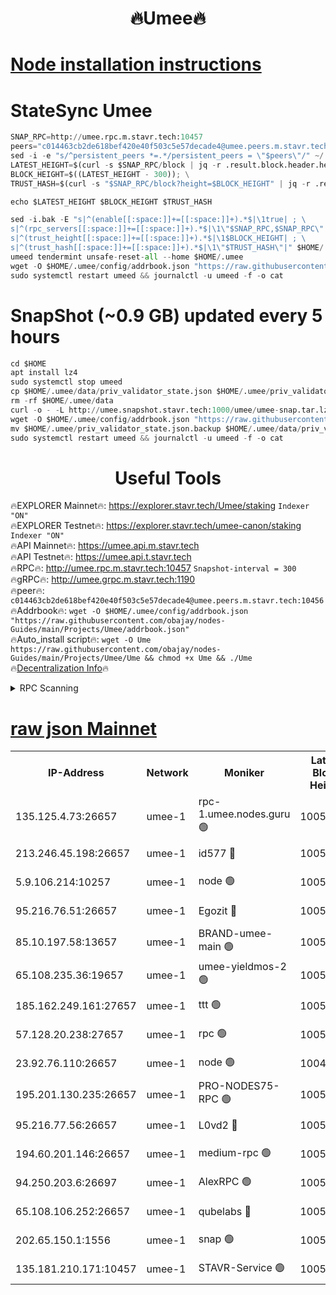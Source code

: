 <h1 align="center"> 🔥Umee🔥</h1>


[Node installation instructions](https://github.com/obajay/nodes-Guides/tree/main/Projects/Umee)
=
# StateSync Umee
```python
SNAP_RPC=http://umee.rpc.m.stavr.tech:10457
peers="c014463cb2de618bef420e40f503c5e57decade4@umee.peers.m.stavr.tech:10456"
sed -i -e "s/^persistent_peers *=.*/persistent_peers = \"$peers\"/" ~/.umee/config/config.toml
LATEST_HEIGHT=$(curl -s $SNAP_RPC/block | jq -r .result.block.header.height); \
BLOCK_HEIGHT=$((LATEST_HEIGHT - 300)); \
TRUST_HASH=$(curl -s "$SNAP_RPC/block?height=$BLOCK_HEIGHT" | jq -r .result.block_id.hash)

echo $LATEST_HEIGHT $BLOCK_HEIGHT $TRUST_HASH

sed -i.bak -E "s|^(enable[[:space:]]+=[[:space:]]+).*$|\1true| ; \
s|^(rpc_servers[[:space:]]+=[[:space:]]+).*$|\1\"$SNAP_RPC,$SNAP_RPC\"| ; \
s|^(trust_height[[:space:]]+=[[:space:]]+).*$|\1$BLOCK_HEIGHT| ; \
s|^(trust_hash[[:space:]]+=[[:space:]]+).*$|\1\"$TRUST_HASH\"|" $HOME/.umee/config/config.toml
umeed tendermint unsafe-reset-all --home $HOME/.umee
wget -O $HOME/.umee/config/addrbook.json "https://raw.githubusercontent.com/obajay/nodes-Guides/main/Projects/Umee/addrbook.json"
sudo systemctl restart umeed && journalctl -u umeed -f -o cat
```
# SnapShot (~0.9 GB) updated every 5 hours
```python
cd $HOME
apt install lz4
sudo systemctl stop umeed
cp $HOME/.umee/data/priv_validator_state.json $HOME/.umee/priv_validator_state.json.backup
rm -rf $HOME/.umee/data
curl -o - -L http://umee.snapshot.stavr.tech:1000/umee/umee-snap.tar.lz4 | lz4 -c -d - | tar -x -C $HOME/.umee --strip-components 2
wget -O $HOME/.umee/config/addrbook.json "https://raw.githubusercontent.com/obajay/nodes-Guides/main/Projects/Umee/addrbook.json"
mv $HOME/.umee/priv_validator_state.json.backup $HOME/.umee/data/priv_validator_state.json
sudo systemctl restart umeed && journalctl -u umeed -f -o cat
```
 <h1 align="center"> Useful Tools</h1>

🔥EXPLORER Mainnet🔥:      https://explorer.stavr.tech/Umee/staking             `Indexer "ON"` \
🔥EXPLORER Testnet🔥:        https://explorer.stavr.tech/umee-canon/staking      `Indexer "ON"` \
🔥API Mainnet🔥:                   https://umee.api.m.stavr.tech \
🔥API Testnet🔥:                     https://umee.api.t.stavr.tech \
🔥RPC🔥:                                   http://umee.rpc.m.stavr.tech:10457                     `Snapshot-interval = 300` \
🔥gRPC🔥:                              http://umee.grpc.m.stavr.tech:1190 \
🔥peer🔥:                     `c014463cb2de618bef420e40f503c5e57decade4@umee.peers.m.stavr.tech:10456` \
🔥Addrbook🔥:    ```wget -O $HOME/.umee/config/addrbook.json "https://raw.githubusercontent.com/obajay/nodes-Guides/main/Projects/Umee/addrbook.json"``` \
🔥Auto_install script🔥: ```wget -O Ume https://raw.githubusercontent.com/obajay/nodes-Guides/main/Projects/Umee/Ume && chmod +x Ume && ./Ume``` \
🔥[Decentralization Info](https://github.com/obajay/StateSync-snapshots/tree/main/Projects/Umee/Decentralization)🔥

<details>
<summary>RPC Scanning</summary>

<h2 align="center"> We scan nodes in real time every 4 hours. And we provide the final result of RPC endpoints.
We cannot influence the operation of these nodes in any way. </h2>


```python
If Voting Power is higher than 0 --> then the Node is a validator of the network and may be subject to attack and be a potential threat to the chain.
```
```python
We marked such validators with a red symbol
```

</details>

[raw json Mainnet](https://rpc-check.umeem.stavr.tech/umeem/rpc-umeem-result.json)
=



<table><tr><th>IP-Address</th><th>Network</th><th>Moniker</th><th>Latest Block Height</th><th>Earliest Block Height</th><th>Catching Up</th><th>Tx Index</th><th>Voting Power</th><th>Scan Time</th></tr><tr><td>135.125.4.73:26657</td><td>umee-1</td><td>rpc-1.umee.nodes.guru 🟢</td><td>10056729</td><td>5167386</td><td>False</td><td>on</td><td>0</td><td>2024-01-09T08:36:54.734255884UTC</td></tr><tr><td>213.246.45.198:26657</td><td>umee-1</td><td>id577 🔴</td><td>10056714</td><td>7100001</td><td>False</td><td>on</td><td>35105585</td><td>2024-01-09T08:35:23.034794619UTC</td></tr><tr><td>5.9.106.214:10257</td><td>umee-1</td><td>node 🟢</td><td>10056725</td><td>7942001</td><td>False</td><td>on</td><td>0</td><td>2024-01-09T08:36:27.650141522UTC</td></tr><tr><td>95.216.76.51:26657</td><td>umee-1</td><td>Egozit 🔴</td><td>10056729</td><td>8262001</td><td>False</td><td>off</td><td>38162636</td><td>2024-01-09T08:36:52.893670609UTC</td></tr><tr><td>85.10.197.58:13657</td><td>umee-1</td><td>BRAND-umee-main 🟢</td><td>10056717</td><td>8427832</td><td>False</td><td>on</td><td>0</td><td>2024-01-09T08:35:42.621716981UTC</td></tr><tr><td>65.108.235.36:19657</td><td>umee-1</td><td>umee-yieldmos-2 🟢</td><td>10056707</td><td>9575548</td><td>False</td><td>on</td><td>0</td><td>2024-01-09T08:34:43.676541008UTC</td></tr><tr><td>185.162.249.161:27657</td><td>umee-1</td><td>ttt 🟢</td><td>10056722</td><td>9733423</td><td>False</td><td>on</td><td>0</td><td>2024-01-09T08:36:11.867120146UTC</td></tr><tr><td>57.128.20.238:27657</td><td>umee-1</td><td>rpc 🟢</td><td>10056726</td><td>9880933</td><td>False</td><td>on</td><td>0</td><td>2024-01-09T08:36:36.120343336UTC</td></tr><tr><td>23.92.76.110:26657</td><td>umee-1</td><td>node 🟢</td><td>10046600</td><td>9953901</td><td>False</td><td>on</td><td>0</td><td>2024-01-09T08:37:35.121260262UTC</td></tr><tr><td>195.201.130.235:26657</td><td>umee-1</td><td>PRO-NODES75-RPC 🟢</td><td>10056724</td><td>9956724</td><td>False</td><td>on</td><td>0</td><td>2024-01-09T08:36:24.463025478UTC</td></tr><tr><td>95.216.77.56:26657</td><td>umee-1</td><td>L0vd2 🔴</td><td>10056732</td><td>9956732</td><td>False</td><td>off</td><td>37295131</td><td>2024-01-09T08:37:13.873342315UTC</td></tr><tr><td>194.60.201.146:26657</td><td>umee-1</td><td>medium-rpc 🟢</td><td>10056715</td><td>9984137</td><td>False</td><td>on</td><td>0</td><td>2024-01-09T08:35:29.536115827UTC</td></tr><tr><td>94.250.203.6:26697</td><td>umee-1</td><td>AlexRPC 🟢</td><td>10056715</td><td>9998001</td><td>False</td><td>on</td><td>0</td><td>2024-01-09T08:35:34.096916811UTC</td></tr><tr><td>65.108.106.252:26657</td><td>umee-1</td><td>qubelabs 🔴</td><td>10056717</td><td>10042989</td><td>False</td><td>on</td><td>36642407</td><td>2024-01-09T08:35:42.931896333UTC</td></tr><tr><td>202.65.150.1:1556</td><td>umee-1</td><td>snap 🟢</td><td>10056724</td><td>10051456</td><td>False</td><td>on</td><td>0</td><td>2024-01-09T08:36:25.343359808UTC</td></tr><tr><td>135.181.210.171:10457</td><td>umee-1</td><td>STAVR-Service 🟢</td><td>10056731</td><td>10053601</td><td>False</td><td>on</td><td>0</td><td>2024-01-09T08:37:03.269366554UTC</td></tr></table>
